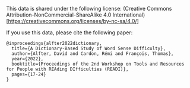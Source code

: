 This data is shared under the following license: (Creative Commons Attribution-NonCommercial-ShareAlike 4.0 International)[https://creativecommons.org/licenses/by-nc-sa/4.0/]

If you use this data, please cite the following paper:
```
@inproceedings{alfter2022dictionary,
  title={A Dictionary-Based Study of Word Sense Difficulty},
  author={Alfter, David and Cardon, Rémi and François, Thomas},
  year={2022},
  booktitle={Proceedings of the 2nd Workshop on Tools and Resources for People with REAding DIfficulties (READI)},
  pages={17-24}
}
```
